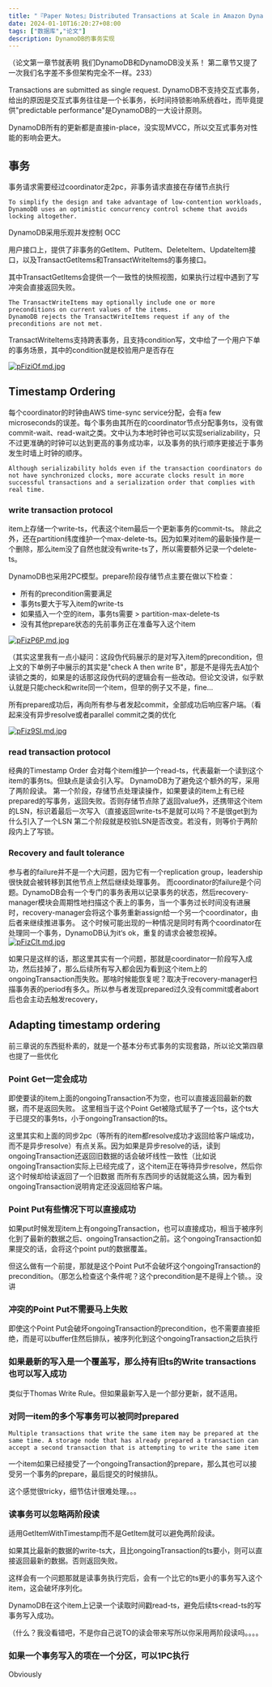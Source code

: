 ```yaml
---
title: "『Paper Notes』Distributed Transactions at Scale in Amazon DynamoDB"
date: 2024-01-10T16:20:27+08:00
tags: ["数据库","论文"]
description: DynamoDB的事务实现
---
```


（论文第一章节就表明 我们DynamoDB和DynamoDB没关系！ 第二章节又提了一次我们名字差不多但架构完全不一样。233）

Transactions are submitted as single request.
DynamoDB不支持交互式事务，给出的原因是交互式事务往往是一个长事务，长时间持锁影响系统吞吐，而毕竟提供"predictable performance"是DynamoDB的一大设计原则。

DynamoDB所有的更新都是直接in-place，没实现MVCC，所以交互式事务对性能的影响会更大。


## 事务
事务请求需要经过coordinator走2pc，非事务请求直接在存储节点执行
```
To simplify the design and take advantage of low-contention workloads, DynamoDB uses an optimistic concurrency control scheme that avoids locking altogether.

```
DynamoDB采用乐观并发控制 OCC

用户接口上，提供了非事务的GetItem、PutItem、DeleteItem、UpdateItem接口，以及TransactGetItems和TransactWriteItems的事务接口。

其中TransactGetItems会提供一个一致性的快照视图，如果执行过程中遇到了写冲突会直接返回失败。
```
The TransactWriteItems may optionally include one or more preconditions on current values of the items.
DynamoDB rejects the TransactWriteItems request if any of the preconditions are not met.
```

TransactWriteItems支持跨表事务，且支持condition写，文中给了一个用户下单的事务场景，其中的condition就是校验用户是否存在

[![pFiziOf.md.jpg](https://s11.ax1x.com/2024/01/15/pFiziOf.md.jpg)](https://imgse.com/i/pFiziOf)

## Timestamp Ordering
每个coordinator的时钟由AWS time-sync service分配，会有a few microseconds的误差。每个事务由其所在的coordinator节点分配事务ts，没有做commit-wait、read-wait之类。文中认为本地时钟也可以实现serializability，只不过更准确的时钟可以达到更高的事务成功率，以及事务的执行顺序更接近于事务发生时墙上时钟的顺序。

```
Although serializability holds even if the transaction coordinators do not have synchronized clocks, more accurate clocks result in more successful transactions and a serialization order that complies with real time.
```

### write transaction protocol
item上存储一个write-ts，代表这个item最后一个更新事务的commit-ts。
除此之外，还在partition纬度维护一个max-delete-ts。因为如果对item的最新操作是一个删除，那么item没了自然也就没有write-ts了，所以需要额外记录一个delete-ts。


DynamoDB也采用2PC模型。prepare阶段存储节点主要在做以下检查：
- 所有的precondition需要满足
- 事务ts要大于写入item的write-ts
- 如果插入一个空的item，事务ts需要 > partition-max-delete-ts
- 没有其他prepare状态的先前事务正在准备写入这个item

[![pFizP6P.md.jpg](https://s11.ax1x.com/2024/01/15/pFizP6P.md.jpg)](https://imgse.com/i/pFizP6P)

（其实这里我有一点小疑问：这段伪代码展示的是对写入item的precondition，但上文的下单例子中展示的其实是"check A then write B"，那是不是得先去A加个读锁之类的，如果是的话那这段伪代码的逻辑会有一些改动。但论文没讲，似乎默认就是只能check和write同一个item，但举的例子又不是，fine...

所有prepare成功后，再向所有参与者发起commit，全部成功后响应客户端。（看起来没有异步resolve或者parallel commit之类的优化

[![pFiz9SI.md.jpg](https://s11.ax1x.com/2024/01/15/pFiz9SI.md.jpg)](https://imgse.com/i/pFiz9SI)

### read transaction protocol
经典的Timestamp Order 会对每个item维护一个read-ts，代表最新一个读到这个item的事务ts。但缺点是读会引入写。
DynamoDB为了避免这个额外的写，采用了两阶段读。
第一个阶段，存储节点处理读操作，如果要读的item上有已经prepared的写事务，返回失败。否则存储节点除了返回value外，还携带这个item的LSN，标识着最后一次写入（直接返回write-ts不是就可以吗？不是很get到为什么引入了一个LSN
第二个阶段就是校验LSN是否改变。若没有，则等价于两阶段内上了写锁。

###  Recovery and fault tolerance
参与者的failure并不是一个大问题，因为它有一个replication group，leadership很快就会被转移到其他节点上然后继续处理事务。
而coordinator的failure是个问题。DynamoDB会有一个专门的事务表用以记录事务的状态，然后recovery-manager模块会周期性地扫描这个表上的事务，当一个事务过长时间没有进展时，recovery-manager会将这个事务重新assign给一个另一个coordinator，由后者来继续推进事务。
这个时候可能出现的一种情况是同时有两个coordinator在处理同一个事务，DynamoDB认为it‘s ok，重复的请求会被忽视掉。
[![pFizClt.md.jpg](https://s11.ax1x.com/2024/01/15/pFizClt.md.jpg)](https://imgse.com/i/pFizClt)

如果只是这样的话，那这里其实有一个问题，那就是coordinator一阶段写入成功，然后挂掉了，那么后续所有写入都会因为看到这个item上的ongoingTransaction而失败。那啥时候能恢复呢？取决于recovery-manager扫描事务表的period有多久。所以参与者发现prepared过久没有commit或者abort后也会主动去触发recovery，

## Adapting timestamp ordering
前三章说的东西挺朴素的，就是一个基本分布式事务的实现套路，所以论文第四章也提了一些优化

### Point Get一定会成功
即使要读的item上面的ongoingTransaction不为空，也可以直接返回最新的数据，而不是返回失败。
这里相当于这个Point Get被隐式赋予了一个ts，这个ts大于已提交的事务ts，小于ongoingTransaction的ts。

这里其实和上面的同步2pc（等所有的item都resolve成功才返回给客户端成功，而不是异步resolve）有点关系。因为如果是异步resolve的话，读到ongoingTransaction还返回旧数据的话会破坏线性一致性（比如说ongoingTransaction实际上已经完成了，这个item正在等待异步resolve，然后你这个时候却给读返回了一个旧数据
而所有东西同步的话就能这么搞，因为看到ongoingTransaction说明肯定还没返回给客户端。

### Point Put有些情况下可以直接成功
如果put时候发现item上有ongoingTransaction，也可以直接成功，相当于被序列化到了最新的数据之后、ongoingTransaction之前。这个ongoingTransaction如果提交的话，会将这个point put的数据覆盖。

但这么做有一个前提，那就是这个Point Put不会破坏这个ongoingTransaction的precondition。（那怎么检查这个条件呢？这个precondition是不是得上个锁。。没讲

### 冲突的Point Put不需要马上失败
即使这个Point Put会破坏ongoingTransaction的precondition，也不需要直接拒绝，而是可以buffer住然后排队，被序列化到这个ongoingTransaction之后执行

### 如果最新的写入是一个覆盖写，那么持有旧ts的Write transactions也可以写入成功
类似于Thomas Write Rule。但如果最新写入是一个部分更新，就不适用。

### 对同一item的多个写事务可以被同时prepared

```
Multiple transactions that write the same item may be prepared at the same time. A storage node that has already prepared a transaction can accept a second transaction that is attempting to write the same item
```
一个item如果已经接受了一个ongoingTransaction的prepare，那么其也可以接受另一个事务的prepare，最后提交的时候排队。

这个感觉很tricky，细节估计很难处理。。。

### 读事务可以忽略两阶段读
适用GetItemWithTimestamp而不是GetItem就可以避免两阶段读。

如果其比最新的数据的write-ts大，且比ongoingTransaction的ts要小，则可以直接返回最新的数据。否则返回失败。

这样会有一个问题那就是读事务执行完后，会有一个比它的ts更小的事务写入这个item，这会破坏序列化。

DynamoDB在这个item上记录一个读取时间戳read-ts，避免后续ts<read-ts的写事务写入成功。

（什么？我没看错吧，不是你自己说TO的读会带来写所以你采用两阶段读吗。。。。

### 如果一个事务写入的项在一个分区，可以1PC执行

Obviously



